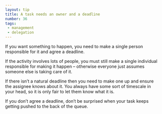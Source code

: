 ```yaml
---
layout: tip
title: A task needs an owner and a deadline
number: 36
tags:
 - management
 - delegation
---
```


If you want something to happen, you need to make a single person responsible for it and agree a deadline.

If the activity involves lots of people, you must still make a single individual responsible for making it happen – otherwise everyone just assumes someone else is taking care of it.  

If there isn’t a natural deadline then you need to make one up and ensure the assignee knows about it.  You always have some sort of timescale in your head, so it is only fair to let them know what it is.

If you don’t agree a deadline, don’t be surprised when your task keeps getting pushed to the back of the queue.
